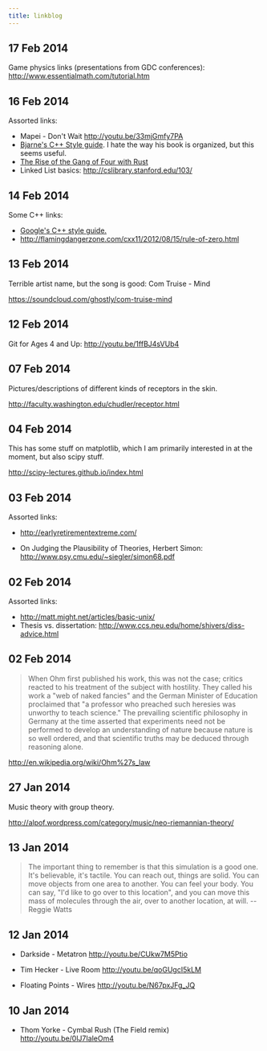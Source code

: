 ```yaml
---
title: linkblog
---
```

## 17 Feb 2014

Game physics links (presentations from GDC conferences): <http://www.essentialmath.com/tutorial.htm>

## 16 Feb 2014

Assorted links:

 - Mapei - Don't Wait <http://youtu.be/33mjGmfy7PA>
 - [Bjarne's C++ Style guide](http://www.stroustrup.com/bs_faq2.html#finally). I hate the way his book is organized, but this seems useful.
 - [The Rise of the Gang of Four with Rust](http://joshldavis.com/2013/06/16/the-rise-of-the-gang-of-four-with-rust/)
 - Linked List basics: <http://cslibrary.stanford.edu/103/>

## 14 Feb 2014

Some C++ links:

 - [Google's C++ style guide.](http://google-styleguide.googlecode.com/svn/trunk/cppguide.xml)
 - <http://flamingdangerzone.com/cxx11/2012/08/15/rule-of-zero.html>

## 13 Feb 2014

Terrible artist name, but the song is good: Com Truise - Mind

<https://soundcloud.com/ghostly/com-truise-mind>

## 12 Feb 2014

Git for Ages 4 and Up:
<http://youtu.be/1ffBJ4sVUb4>

## 07 Feb 2014
Pictures/descriptions of different kinds of receptors in the skin.

<http://faculty.washington.edu/chudler/receptor.html>

## 04 Feb 2014
This has some stuff on matplotlib, which I am primarily interested in at the moment, but also scipy stuff.

<http://scipy-lectures.github.io/index.html>

## 03 Feb 2014

Assorted links:

 - <http://earlyretirementextreme.com/>

 - On Judging the Plausibility of Theories, Herbert Simon: <http://www.psy.cmu.edu/~siegler/simon68.pdf>

## 02 Feb 2014

Assorted links:

 - <http://matt.might.net/articles/basic-unix/>
 - Thesis vs. dissertation: <http://www.ccs.neu.edu/home/shivers/diss-advice.html>


## 02 Feb 2014
 > When Ohm first published his work, this was not the case; critics reacted to his treatment of the subject with hostility. They called his work a "web of naked fancies" and the German Minister of Education proclaimed that "a professor who preached such heresies was unworthy to teach science." The prevailing scientific philosophy in Germany at the time asserted that experiments need not be performed to develop an understanding of nature because nature is so well ordered, and that scientific truths may be deduced through reasoning alone.

<http://en.wikipedia.org/wiki/Ohm%27s_law>

## 27 Jan 2014
Music theory with group theory.

<http://alpof.wordpress.com/category/music/neo-riemannian-theory/>

## 13 Jan 2014

 > The important thing to remember is that this simulation is a good one. It's believable, it's tactile. You can reach out, things are solid. You can move objects from one area to another. You can feel your body. You can say, "I'd like to go over to this location", and you can move this mass of molecules through the air, over to another location, at will.
 -- Reggie Watts

## 12 Jan 2014
 - Darkside - Metatron
   <http://youtu.be/CUkw7M5Ptio>

 - Tim Hecker - Live Room
   <http://youtu.be/qoGUgcI5kLM>

 - Floating Points - Wires
   <http://youtu.be/N67pxJFg_JQ>

## 10 Jan 2014
 - Thom Yorke - Cymbal Rush (The Field remix)
   <http://youtu.be/0lJ7IaleOm4>
